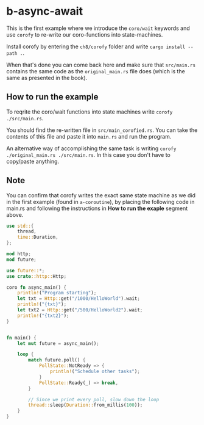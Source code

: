 # b-async-await

This is the first example where we introduce the `coro/wait`
keywords and use `corofy` to re-write our coro-functions
into state-machines.

Install corofy by entering the `ch8/corofy` folder and
write `cargo install --path .`.

When that's done you can come back here and make sure that
`src/main.rs` contains the same code as the `original_main.rs`
file does (which is the same as presented in the book).

## How to run the example

To reqrite the coro/wait functions into state machines write
`corofy ./src/main.rs`.

You should find the re-written file in `src/main_corofied.rs`.
You can take the contents of this file and paste it into
`main.rs` and run the program.

An alternative way of accomplishing the same task is
writing `corofy ./original_main.rs ./src/main.rs`. In this case
you don't have to copy/paste anything.

## Note

You can confirm that corofy writes the exact same state machine
as we did in the first example (found in `a-coroutine`), by placing
the following code in main.rs and following the instructions in
**How to run the exaple** segment above.

```rust
use std::{
    thread,
    time::Duration,
};

mod http;
mod future;

use future::*;
use crate::http::Http;

coro fn async_main() {
    println!("Program starting");
    let txt = Http::get("/1000/HelloWorld").wait;
    println!("{txt}");
    let txt2 = Http::get("/500/HelloWorld2").wait;
    println!("{txt2}");
}


fn main() {
    let mut future = async_main();

    loop {
        match future.poll() {
            PollState::NotReady => {
                println!("Schedule other tasks");
            }
            PollState::Ready(_) => break,
        }

        // Since we print every poll, slow down the loop
        thread::sleep(Duration::from_millis(100));
    }
}
```
